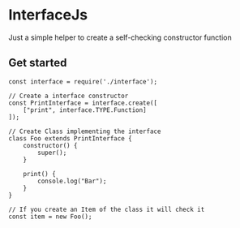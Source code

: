 # InterfaceJs
Just a simple helper to create a self-checking constructor function

## Get started

```
const interface = require('./interface');

// Create a interface constructor
const PrintInterface = interface.create([
    ["print", interface.TYPE.Function]
]);

// Create Class implementing the interface
class Foo extends PrintInterface {
    constructor() {
        super();
    }
    
    print() {
        console.log("Bar");
    }
}

// If you create an Item of the class it will check it
const item = new Foo();
```